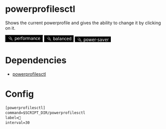 # powerprofilesctl

Shows the current powerprofile and gives the ability to change it by clicking on it.

![powerprofilesctl-performance](./powerprofilesctl-performance.png)
![powerprofilesctl-balanced](./powerprofilesctl-balanced.png)
![powerprofilesctl-power-saver](./powerprofilesctl-power-saver.png)

# Dependencies
- [powerprofilesctl](https://manpages.debian.org/unstable/power-profiles-daemon/powerprofilesctl.1.en.html)

# Config
```
[powerprofilesctl]
command=$SCRIPT_DIR/powerprofilesctl
label=🔌
interval=30
```
